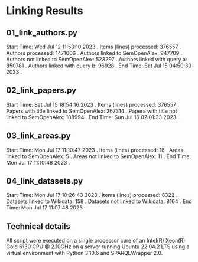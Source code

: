 # Linking Results

## 01_link_authors.py

Start Time: Wed Jul 12 11:53:10 2023 .
Items (lines) processed: 376557 .
Authors processed: 1471006 .
Authors linked to SemOpenAlex: 947709 .
Authors not linked to SemOpenAlex: 523297 .
Authors linked with query a: 850781 .
Authors linked with query b: 96928 .
End Time: Sat Jul 15 04:50:39 2023 .

## 02_link_papers.py

Start Time: Sat Jul 15 18:54:16 2023 .
Items (lines) processed: 376557 .
Papers with title linked to SemOpenAlex: 267314 .
Papers with title not linked to SemOpenAlex: 108994 .
End Time: Sun Jul 16 02:01:33 2023 .

## 03_link_areas.py

Start Time: Mon Jul 17 11:10:47 2023 .
Items (lines) processed: 16 .
Areas linked to SemOpenAlex: 5 .
Areas not linked to SemOpenAlex: 11 .
End Time: Mon Jul 17 11:10:48 2023 .

## 04_link_datasets.py

Start Time: Mon Jul 17 10:26:43 2023 .
Items (lines) processed: 8322 .
Datasets linked to Wikidata: 158 .
Datasets not linked to Wikidata: 8164 .
End Time: Mon Jul 17 11:07:48 2023 .


## Technical details 

All script were executed on a single processor core of an Intel(R) Xeon(R) Gold 6130 CPU @ 2.10GHz on a server running Ubuntu 22.04.2 LTS
using a virtual environment with Python 3.10.6 and SPARQLWrapper 2.0.
